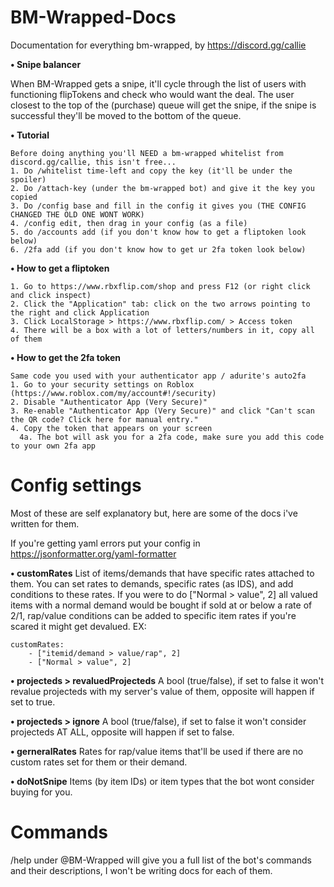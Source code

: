 # BM-Wrapped-Docs
Documentation for everything bm-wrapped, by https://discord.gg/callie

**• Snipe balancer**

When BM-Wrapped gets a snipe, it'll cycle through the list of users with functioning flipTokens and check who would want the deal. 
The user closest to the top of the (purchase) queue will get the snipe, if the snipe is successful they'll be moved to the bottom of the queue.

**• Tutorial**
```
Before doing anything you'll NEED a bm-wrapped whitelist from discord.gg/callie, this isn't free...
1. Do /whitelist time-left and copy the key (it'll be under the spoiler)
2. Do /attach-key (under the bm-wrapped bot) and give it the key you copied
3. Do /config base and fill in the config it gives you (THE CONFIG CHANGED THE OLD ONE WONT WORK)
4. /config edit, then drag in your config (as a file)
5. do /accounts add (if you don't know how to get a fliptoken look below)
6. /2fa add (if you don't know how to get ur 2fa token look below)
```

**• How to get a fliptoken**
```
1. Go to https://www.rbxflip.com/shop and press F12 (or right click and click inspect)
2. Click the "Application" tab: click on the two arrows pointing to the right and click Application 
3. Click LocalStorage > https://www.rbxflip.com/ > Access token
4. There will be a box with a lot of letters/numbers in it, copy all of them
```

**• How to get the 2fa token**
```
Same code you used with your authenticator app / adurite's auto2fa
1. Go to your security settings on Roblox (https://www.roblox.com/my/account#!/security)
2. Disable "Authenticator App (Very Secure)"
3. Re-enable "Authenticator App (Very Secure)" and click "Can't scan the QR code? Click here for manual entry."
4. Copy the token that appears on your screen
  4a. The bot will ask you for a 2fa code, make sure you add this code to your own 2fa app
```

# Config settings
Most of these are self explanatory but, here are some of the docs i've written for them.

If you're getting yaml errors put your config in https://jsonformatter.org/yaml-formatter

 **• customRates**
List of items/demands that have specific rates attached to them. You can set rates to demands, specific rates (as IDS),
and add conditions to these rates. If you were to do ["Normal > value", 2] all valued items with a normal demand would
be bought if sold at or below a rate of 2$/1$, rap/value conditions can be added to specific item rates if you're scared it might get devalued.
EX:
```
customRates:
    - ["itemid/demand > value/rap", 2]
    - ["Normal > value", 2]
```

**• projecteds > revaluedProjecteds**
A bool (true/false), if set to false it won't revalue projecteds with my server's value of them, opposite will happen if set to true.

**• projecteds > ignore**
A bool (true/false), if set to false it won't consider projecteds AT ALL, opposite will happen if set to false.

**• gerneralRates**
Rates for rap/value items that'll be used if there are no custom rates set for them or their demand.

**• doNotSnipe**
Items (by item IDs) or item types that the bot wont consider buying for you.

# Commands
/help under @BM-Wrapped will give you a full list of the bot's commands and their descriptions, I won't be writing docs for each of them.
